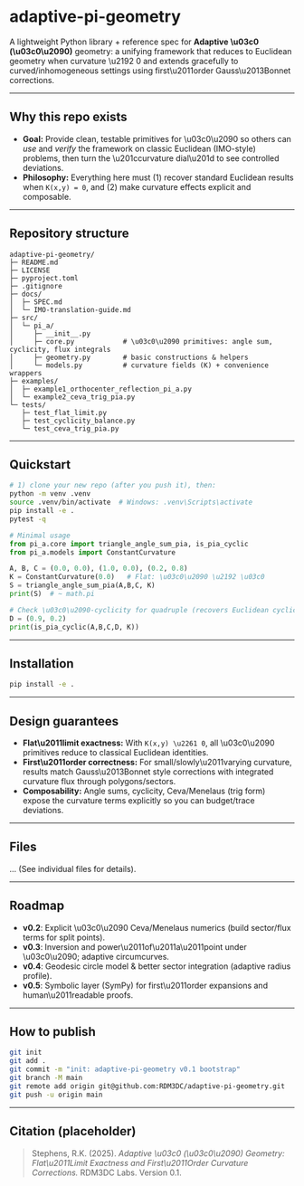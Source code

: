 # adaptive-pi-geometry

A lightweight Python library + reference spec for **Adaptive \u03c0 (\u03c0\u2090)** geometry: a unifying framework that reduces to Euclidean geometry when curvature \u2192 0 and extends gracefully to curved/inhomogeneous settings using first\u2011order Gauss\u2013Bonnet corrections.

---

## Why this repo exists

* **Goal:** Provide clean, testable primitives for \u03c0\u2090 so others can *use* and *verify* the framework on classic Euclidean (IMO-style) problems, then turn the \u201ccurvature dial\u201d to see controlled deviations.
* **Philosophy:** Everything here must (1) recover standard Euclidean results when `K(x,y) = 0`, and (2) make curvature effects explicit and composable.

---

## Repository structure

```
adaptive-pi-geometry/
├─ README.md
├─ LICENSE
├─ pyproject.toml
├─ .gitignore
├─ docs/
│  ├─ SPEC.md
│  └─ IMO-translation-guide.md
├─ src/
│  └─ pi_a/
│     ├─ __init__.py
│     ├─ core.py            # \u03c0\u2090 primitives: angle sum, cyclicity, flux integrals
│     ├─ geometry.py        # basic constructions & helpers
│     └─ models.py          # curvature fields (K) + convenience wrappers
├─ examples/
│  ├─ example1_orthocenter_reflection_pi_a.py
│  └─ example2_ceva_trig_pia.py
└─ tests/
   ├─ test_flat_limit.py
   ├─ test_cyclicity_balance.py
   └─ test_ceva_trig_pia.py
```

---

## Quickstart

```bash
# 1) clone your new repo (after you push it), then:
python -m venv .venv
source .venv/bin/activate  # Windows: .venv\Scripts\activate
pip install -e .
pytest -q
```

```python
# Minimal usage
from pi_a.core import triangle_angle_sum_pia, is_pia_cyclic
from pi_a.models import ConstantCurvature

A, B, C = (0.0, 0.0), (1.0, 0.0), (0.2, 0.8)
K = ConstantCurvature(0.0)   # Flat: \u03c0\u2090 \u2192 \u03c0
S = triangle_angle_sum_pia(A,B,C, K)
print(S)  # ~ math.pi

# Check \u03c0\u2090-cyclicity for quadruple (recovers Euclidean cyclic test when K=0)
D = (0.9, 0.2)
print(is_pia_cyclic(A,B,C,D, K))
```

---

## Installation

```bash
pip install -e .
```

---

## Design guarantees

* **Flat\u2011limit exactness:** With `K(x,y) \u2261 0`, all \u03c0\u2090 primitives reduce to classical Euclidean identities.
* **First\u2011order correctness:** For small/slowly\u2011varying curvature, results match Gauss\u2013Bonnet style corrections with integrated curvature flux through polygons/sectors.
* **Composability:** Angle sums, cyclicity, Ceva/Menelaus (trig form) expose the curvature terms explicitly so you can budget/trace deviations.

---

## Files

... (See individual files for details).

---

## Roadmap

* **v0.2**: Explicit \u03c0\u2090 Ceva/Menelaus numerics (build sector/flux terms for split points).
* **v0.3**: Inversion and power\u2011of\u2011a\u2011point under \u03c0\u2090; adaptive circumcurves.
* **v0.4**: Geodesic circle model & better sector integration (adaptive radius profile).
* **v0.5**: Symbolic layer (SymPy) for first\u2011order expansions and human\u2011readable proofs.

---

## How to publish

```bash
git init
git add .
git commit -m "init: adaptive-pi-geometry v0.1 bootstrap"
git branch -M main
git remote add origin git@github.com:RDM3DC/adaptive-pi-geometry.git
git push -u origin main
```

---

## Citation (placeholder)

> Stephens, R.K. (2025). *Adaptive \u03c0 (\u03c0\u2090) Geometry: Flat\u2011Limit Exactness and First\u2011Order Curvature Corrections.* RDM3DC Labs. Version 0.1.
